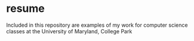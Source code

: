 # resume
Included in this repository are examples of my work for computer science classes at the University of Maryland, College Park
